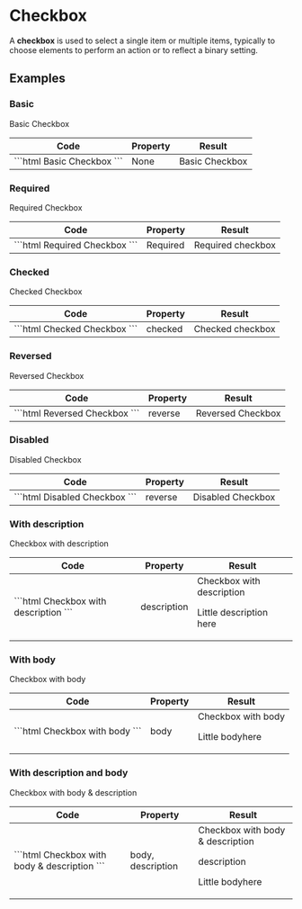 # Checkbox

A **checkbox** is used to select a single item or multiple items, typically to choose elements to perform an action or to reflect a binary setting.

## Examples

### Basic

<div class="sample-bloc">

  <pf-checkbox>Basic Checkbox</pf-checkbox>

</div>

<div class = "sample-table full-width">

  <table>
    <thead>
      <tr>
        <th>Code</th>
        <th>Property</th>
        <th>Result</th>
      </tr>
    </thead>
    <tbody>
      <tr>
        <td>
          ```html
            <pf-checkbox>Basic Checkbox</pf-checkbox>
          ```
        </td>
        <td>None</td>
        <td>
          <pf-checkbox>Basic Checkbox</pf-checkbox>
        </td>
      </tr>
    </tbody>
  </table>

</div>

### Required

<div class="sample-bloc">

  <pf-checkbox required>Required Checkbox</pf-checkbox>

</div>

<div class = "sample-table full-width">

  <table>
    <thead>
      <tr>
        <th>Code</th>
        <th>Property</th>
        <th>Result</th>
      </tr>
    </thead>
    <tbody>
      <tr>
        <td>
          ```html
            <pf-checkbox required>
            Required Checkbox
            </pf-checkbox>
          ```
        </td>
        <td>Required</td>
        <td>
          <pf-checkbox required>Required checkbox</pf-checkbox>
        </td>
      </tr>
    </tbody>
  </table>

</div>

### Checked

<div class="sample-bloc">

  <pf-checkbox checked>Checked Checkbox</pf-checkbox>

</div>

<div class = "sample-table full-width">

  <table>
    <thead>
      <tr>
        <th>Code</th>
        <th>Property</th>
        <th>Result</th>
      </tr>
    </thead>
    <tbody>
      <tr>
        <td>
          ```html
            <pf-checkbox checked>
            Checked Checkbox
            </pf-checkbox>
          ```
        </td>
        <td>checked</td>
        <td>
          <pf-checkbox checked>Checked checkbox</pf-checkbox>
        </td>
      </tr>
    </tbody>
  </table>

</div>

### Reversed

<div class="sample-bloc">

  <pf-checkbox reverse>Reversed Checkbox</pf-checkbox>

</div>

<div class = "sample-table full-width">

  <table>
    <thead>
      <tr>
        <th>Code</th>
        <th>Property</th>
        <th>Result</th>
      </tr>
    </thead>
    <tbody>
      <tr>
        <td>
          ```html
            <pf-checkbox reverse>
            Reversed Checkbox
            </pf-checkbox>
          ```
        </td>
        <td>reverse</td>
        <td>
          <pf-checkbox reverse>Reversed Checkbox</pf-checkbox>
        </td>
      </tr>
    </tbody>
  </table>

</div>

### Disabled

<div class="sample-bloc">

  <pf-checkbox disabled>Disabled Checkbox</pf-checkbox>

</div>

<div class = "sample-table full-width">

  <table>
    <thead>
      <tr>
        <th>Code</th>
        <th>Property</th>
        <th>Result</th>
      </tr>
    </thead>
    <tbody>
      <tr>
        <td>
          ```html
            <pf-checkbox disabled>
            Disabled Checkbox
            </pf-checkbox>
          ```
        </td>
        <td>reverse</td>
        <td>
          <pf-checkbox disabled>Disabled Checkbox</pf-checkbox>
        </td>
      </tr>
    </tbody>
  </table>

</div>

### With description

<div class="sample-bloc">

  <pf-checkbox description>Checkbox with description</pf-checkbox>

</div>

<div class = "sample-table full-width">

  <table>
    <thead>
      <tr>
        <th>Code</th>
        <th>Property</th>
        <th>Result</th>
      </tr>
    </thead>
    <tbody>
      <tr>
        <td>
          ```html
            <pf-checkbox description>
            Checkbox with description
            </pf-checkbox>
          ```
        </td>
        <td>description</td>
        <td>
          <pf-checkbox description>
            Checkbox with description
            <slot name="description">
              <p>Little description here</p>
            </slot>
          </pf-checkbox>
        </td>
      </tr>
    </tbody>
  </table>

</div>

### With body

<div class="sample-bloc">

  <pf-checkbox body>Checkbox with body</pf-checkbox>

</div>

<div class = "sample-table full-width">

  <table>
    <thead>
      <tr>
        <th>Code</th>
        <th>Property</th>
        <th>Result</th>
      </tr>
    </thead>
    <tbody>
      <tr>
        <td>
          ```html
            <pf-checkbox body>
            Checkbox with body
            </pf-checkbox>
          ```
        </td>
        <td>body</td>
        <td>
          <pf-checkbox description>
            Checkbox with body
            <slot name="body">
              <p>Little body<pf-button variant = "primary">here</pf-button></p>
            </slot>
          </pf-checkbox>
        </td>
      </tr>
    </tbody>
  </table>

</div>

### With description and body

<div class="sample-bloc">

  <pf-checkbox body>Checkbox with body & description</pf-checkbox>

</div>

<div class = "sample-table full-width">

  <table>
    <thead>
      <tr>
        <th>Code</th>
        <th>Property</th>
        <th>Result</th>
      </tr>
    </thead>
    <tbody>
      <tr>
        <td>
          ```html
            <pf-checkbox description body>
            Checkbox with body & description
            </pf-checkbox>
          ```
        </td>
        <td>body, description</td>
        <td>
          <pf-checkbox description>
            Checkbox with body & description
            <slot name="description">
              <p>description</p>
            </slot>
            <slot name="body">
              <p>Little body<pf-button variant = "primary">here</pf-button></p>
            </slot>
          </pf-checkbox>
        </td>
      </tr>
    </tbody>
  </table>

</div>